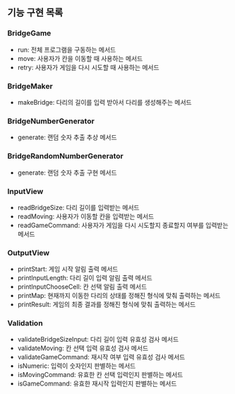 ## 기능 구현 목록

### BridgeGame

- run: 전체 프로그램을 구동하는 메서드
- move: 사용자가 칸을 이동할 때 사용하는 메서드
- retry: 사용자가 게임을 다시 시도할 때 사용하는 메서드

### BridgeMaker

- makeBridge: 다리의 길이를 입력 받아서 다리를 생성해주는 메서드

### BridgeNumberGenerator

- generate: 랜덤 숫자 추출 추상 메서드

### BridgeRandomNumberGenerator

- generate: 랜덤 숫자 추출 구현 메서드

### InputView

- readBridgeSize: 다리 길이를 입력받는 메서드
- readMoving: 사용자가 이동할 칸을 입력받는 메서드
- readGameCommand: 사용자가 게임을 다시 시도할지 종료할지 여부를 입력받는 메서드

### OutputView

- printStart: 게임 시작 알림 출력 메서드
- printInputLength: 다리 길이 입력 알림 출력 메서드
- printInputChooseCell: 칸 선택 알림 출력 메서드
- printMap: 현재까지 이동한 다리의 상태를 정해진 형식에 맞춰 출력하는 메서드
- printResult: 게임의 최종 결과를 정해진 형식에 맞춰 출력하는 메서드

### Validation

- validateBridgeSizeInput: 다리 길이 입력 유효성 검사 메서드
- validateMoving: 칸 선택 입력 유효성 검사 메서드
- validateGameCommand: 재시작 여부 입력 유효성 검사 메서드
- isNumeric: 입력이 숫자인지 판별하는 메서드
- isMovingCommand: 유효한 칸 선택 입력인지 판별하는 메서드
- isGameCommand: 유효한 재시작 입력인지 판별하는 메서드